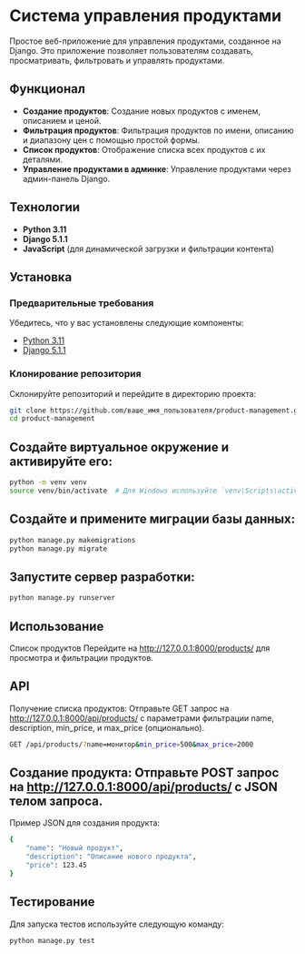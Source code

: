 # Система управления продуктами

Простое веб-приложение для управления продуктами, созданное на Django. Это приложение позволяет пользователям создавать, просматривать, фильтровать и управлять продуктами.

## Функционал

- **Создание продуктов**: Создание новых продуктов с именем, описанием и ценой.
- **Фильтрация продуктов**: Фильтрация продуктов по имени, описанию и диапазону цен с помощью простой формы.
- **Список продуктов**: Отображение списка всех продуктов с их деталями.
- **Управление продуктами в админке**: Управление продуктами через админ-панель Django.

## Технологии

- **Python 3.11**
- **Django 5.1.1**
- **JavaScript** (для динамической загрузки и фильтрации контента)

## Установка

### Предварительные требования

Убедитесь, что у вас установлены следующие компоненты:

- [Python 3.11](https://www.python.org/downloads/)
- [Django 5.1.1](https://docs.djangoproject.com/en/5.1/)

### Клонирование репозитория

Склонируйте репозиторий и перейдите в директорию проекта:

```bash
git clone https://github.com/ваше_имя_пользователя/product-management.git
cd product-management
```

## Создайте виртуальное окружение и активируйте его:
```bash
python -m venv venv
source venv/bin/activate  # Для Windows используйте `venv\Scripts\activate`
```
## Создайте и примените миграции базы данных:

```bash
python manage.py makemigrations
python manage.py migrate
```

## Запустите сервер разработки:

```bash
python manage.py runserver
```

## Использование

Список продуктов
Перейдите на http://127.0.0.1:8000/products/ для просмотра и фильтрации продуктов.

## API

Получение списка продуктов: Отправьте GET запрос на http://127.0.0.1:8000/api/products/ с параметрами фильтрации name, description, min_price, и max_price (опционально).

```bash
GET /api/products/?name=монитор&min_price=500&max_price=2000
```

## Создание продукта: Отправьте POST запрос на http://127.0.0.1:8000/api/products/ с JSON телом запроса.

Пример JSON для создания продукта:

```bash
{
    "name": "Новый продукт",
    "description": "Описание нового продукта",
    "price": 123.45
}
```

## Тестирование

Для запуска тестов используйте следующую команду:

```bash
python manage.py test
```
